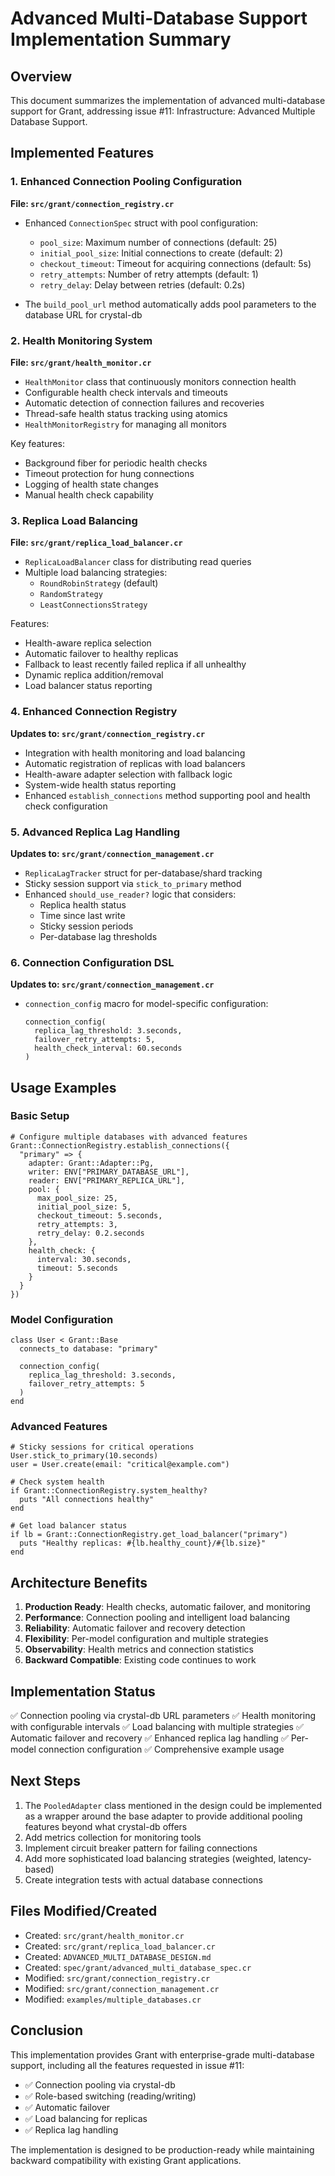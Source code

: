 # Advanced Multi-Database Support Implementation Summary

## Overview

This document summarizes the implementation of advanced multi-database support for Grant, addressing issue #11: Infrastructure: Advanced Multiple Database Support.

## Implemented Features

### 1. Enhanced Connection Pooling Configuration

**File: `src/grant/connection_registry.cr`**

- Enhanced `ConnectionSpec` struct with pool configuration:
  - `pool_size`: Maximum number of connections (default: 25)
  - `initial_pool_size`: Initial connections to create (default: 2)
  - `checkout_timeout`: Timeout for acquiring connections (default: 5s)
  - `retry_attempts`: Number of retry attempts (default: 1)
  - `retry_delay`: Delay between retries (default: 0.2s)

- The `build_pool_url` method automatically adds pool parameters to the database URL for crystal-db

### 2. Health Monitoring System

**File: `src/grant/health_monitor.cr`**

- `HealthMonitor` class that continuously monitors connection health
- Configurable health check intervals and timeouts
- Automatic detection of connection failures and recoveries
- Thread-safe health status tracking using atomics
- `HealthMonitorRegistry` for managing all monitors

Key features:
- Background fiber for periodic health checks
- Timeout protection for hung connections
- Logging of health state changes
- Manual health check capability

### 3. Replica Load Balancing

**File: `src/grant/replica_load_balancer.cr`**

- `ReplicaLoadBalancer` class for distributing read queries
- Multiple load balancing strategies:
  - `RoundRobinStrategy` (default)
  - `RandomStrategy`
  - `LeastConnectionsStrategy`

Features:
- Health-aware replica selection
- Automatic failover to healthy replicas
- Fallback to least recently failed replica if all unhealthy
- Dynamic replica addition/removal
- Load balancer status reporting

### 4. Enhanced Connection Registry

**Updates to: `src/grant/connection_registry.cr`**

- Integration with health monitoring and load balancing
- Automatic registration of replicas with load balancers
- Health-aware adapter selection with fallback logic
- System-wide health status reporting
- Enhanced `establish_connections` method supporting pool and health check configuration

### 5. Advanced Replica Lag Handling

**Updates to: `src/grant/connection_management.cr`**

- `ReplicaLagTracker` struct for per-database/shard tracking
- Sticky session support via `stick_to_primary` method
- Enhanced `should_use_reader?` logic that considers:
  - Replica health status
  - Time since last write
  - Sticky session periods
  - Per-database lag thresholds

### 6. Connection Configuration DSL

**Updates to: `src/grant/connection_management.cr`**

- `connection_config` macro for model-specific configuration:
  ```crystal
  connection_config(
    replica_lag_threshold: 3.seconds,
    failover_retry_attempts: 5,
    health_check_interval: 60.seconds
  )
  ```

## Usage Examples

### Basic Setup

```crystal
# Configure multiple databases with advanced features
Grant::ConnectionRegistry.establish_connections({
  "primary" => {
    adapter: Grant::Adapter::Pg,
    writer: ENV["PRIMARY_DATABASE_URL"],
    reader: ENV["PRIMARY_REPLICA_URL"],
    pool: {
      max_pool_size: 25,
      initial_pool_size: 5,
      checkout_timeout: 5.seconds,
      retry_attempts: 3,
      retry_delay: 0.2.seconds
    },
    health_check: {
      interval: 30.seconds,
      timeout: 5.seconds
    }
  }
})
```

### Model Configuration

```crystal
class User < Grant::Base
  connects_to database: "primary"
  
  connection_config(
    replica_lag_threshold: 3.seconds,
    failover_retry_attempts: 5
  )
end
```

### Advanced Features

```crystal
# Sticky sessions for critical operations
User.stick_to_primary(10.seconds)
user = User.create(email: "critical@example.com")

# Check system health
if Grant::ConnectionRegistry.system_healthy?
  puts "All connections healthy"
end

# Get load balancer status
if lb = Grant::ConnectionRegistry.get_load_balancer("primary")
  puts "Healthy replicas: #{lb.healthy_count}/#{lb.size}"
end
```

## Architecture Benefits

1. **Production Ready**: Health checks, automatic failover, and monitoring
2. **Performance**: Connection pooling and intelligent load balancing
3. **Reliability**: Automatic failover and recovery detection
4. **Flexibility**: Per-model configuration and multiple strategies
5. **Observability**: Health metrics and connection statistics
6. **Backward Compatible**: Existing code continues to work

## Implementation Status

✅ Connection pooling via crystal-db URL parameters
✅ Health monitoring with configurable intervals
✅ Load balancing with multiple strategies
✅ Automatic failover and recovery
✅ Enhanced replica lag handling
✅ Per-model connection configuration
✅ Comprehensive example usage

## Next Steps

1. The `PooledAdapter` class mentioned in the design could be implemented as a wrapper around the base adapter to provide additional pooling features beyond what crystal-db offers
2. Add metrics collection for monitoring tools
3. Implement circuit breaker pattern for failing connections
4. Add more sophisticated load balancing strategies (weighted, latency-based)
5. Create integration tests with actual database connections

## Files Modified/Created

- Created: `src/grant/health_monitor.cr`
- Created: `src/grant/replica_load_balancer.cr`
- Created: `ADVANCED_MULTI_DATABASE_DESIGN.md`
- Created: `spec/grant/advanced_multi_database_spec.cr`
- Modified: `src/grant/connection_registry.cr`
- Modified: `src/grant/connection_management.cr`
- Modified: `examples/multiple_databases.cr`

## Conclusion

This implementation provides Grant with enterprise-grade multi-database support, including all the features requested in issue #11:

- ✅ Connection pooling via crystal-db
- ✅ Role-based switching (reading/writing)
- ✅ Automatic failover
- ✅ Load balancing for replicas
- ✅ Replica lag handling

The implementation is designed to be production-ready while maintaining backward compatibility with existing Grant applications.